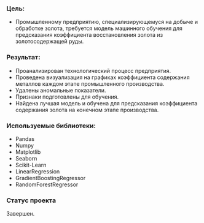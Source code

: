 ### Цель:
* Промышленному предприятию, специализирующемуся на добыче и обработке золота, требуется модель машинного обучения для предсказания коэффициента восстановления золота из золотосодержащей руды.

### Результат:
* Проанализирован технологический процесс предприятия.
* Проведена визуализация на графиках коэффициента содержания металлов каждом этапе промышленного производства.
* Удалены аномальные показатели.
* Признаки подготовлены для обучения.
* Найдена лучшая модель и обучена для предсказания коэффициента содержания золота на конечном этапе производства.

### Используемые библиотеки:
* Pandas
* Numpy
* Matplotlib
* Seaborn
* Scikit-Learn
* LinearRegression
* GradientBoostingRegressor
* RandomForestRegressor

### Статус проекта
Завершен.
